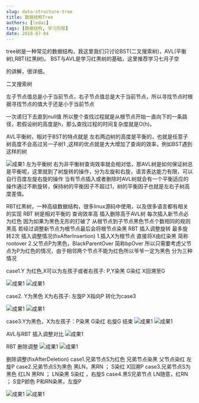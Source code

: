 ```yaml
---
slug: data-structure-tree
title: 数据结构Tree
authors: [ledai]
tags: [数据结构, 学习历程]
date: 2018-07-04
---
```


   tree树是一种常见的数据结构，我这里我们只讨论BST(二叉搜索树)，AVL(平衡树),RBT(红黑树)。 BST与AVL是学习红黑树的基础，这里推荐学习七月子空

 的讲解，很详细。

<!-- truncate -->

 二叉搜索树

 左子节点值总是小于当前节点，右子节点值总是大于当前节点，所以寻找节点时根据寻找节点的值大于还是小于当前节点

 一次递归下去直到null值 所以整个查找过程就是从根节点开始一直向下的一条路径，若假设树的高度是h，那么查找过程的时间复杂度就是O(h)。



   AVL平衡树，相对于BST的特点就是 左右两边树的高度是平衡的，也就是任意子树高度不会高过另一子树1 ,这样的优点就是大大增加了查询的效率，例如BST遇到这样的树

 ![成果1](https://raw.githubusercontent.com/MrDLontheway/mrdlontheway.github.io/master/images/tree0.JPG)
 左为平衡树  右为非平衡树查询效率就会相对低，那AVL树是如何保证树总是平衡呢，这里就到了树旋转的操作，分为左旋和右旋，语言表达能力有限，可以自行百度左旋右旋的操作
当有节点插入或者删除时AVL树就会有一个平衡适应的操作通过不断旋转，保持树的平衡因子不超过1，树的平衡因子也就是左右子树高度差值。

   RBT红黑树，一种高级数据结构，很多linux源码中使用，以及很多语言都有相关的实现
RBT 树是相对平衡的  查询效率高 插入删除高于AVL树
每次插入新节点必为红色  因为如果为黑色无形的打破了  从根节点到子节点黑色节点个数相同的规则  黑高
若经过调整新节点为根节点最后会将根节点染黑
RBT 插入调整旋转 最多旋转2次
插入调整情况(fixAfterInsertion)
1.插入X为根节点 直接将X由红染黑 简称rootover
2.父节点P为黑色，BlackParentOver 简称bpOver
所以只需要考虑父节点为P为红色的情况，由于相邻两个节点不能为红色所以爷爷一定为黑色 分为三种情况

case1.Y 为红色,X可以为左孩子或者右孩子: 
P,Y染黑  G染红  X回溯至G

 ![成果1](https://raw.githubusercontent.com/MrDLontheway/mrdlontheway.github.io/master/images/tree1.png)
 ![成果1](https://raw.githubusercontent.com/MrDLontheway/mrdlontheway.github.io/master/images/tree2.png)

case2. Y为黑色 X为右孩子:
 左旋P X指向P 转化为case3

 ![成果1](https://raw.githubusercontent.com/MrDLontheway/mrdlontheway.github.io/master/images/tree3.png)
 ![成果1](https://raw.githubusercontent.com/MrDLontheway/mrdlontheway.github.io/master/images/tree4.png)

case3.Y为黑色，X为左孩子：P染黑 G染红 右旋G 结束
![成果1](https://raw.githubusercontent.com/MrDLontheway/mrdlontheway.github.io/master/images/tree5.png)
![成果1](https://raw.githubusercontent.com/MrDLontheway/mrdlontheway.github.io/master/images/tree6.png)

AVL与RBT 插入调整对比
![成果1](https://raw.githubusercontent.com/MrDLontheway/mrdlontheway.github.io/master/images/tree7.png)


RBT 删除调整
![成果1](https://raw.githubusercontent.com/MrDLontheway/mrdlontheway.github.io/master/images/tree8.png)
![成果1](https://raw.githubusercontent.com/MrDLontheway/mrdlontheway.github.io/master/images/tree9.png)


删除调整(fixAfterDeletion)
case1.兄弟节点S为红色  兄弟节点染黑 父节点染红 左旋P
case2.兄弟节点S为黑色  黑LN，黑RN ； S染红 X回溯P
case3.兄弟节点S为黑色   红LN  黑RN  ； LN染黑 S染红 ，右旋S
case4.黑S兄弟节点  LN随意，红RN ； S变P颜色	P和RN染黑，左旋P

![成果1](https://raw.githubusercontent.com/MrDLontheway/mrdlontheway.github.io/master/images/tree10.png)
![成果1](https://raw.githubusercontent.com/MrDLontheway/mrdlontheway.github.io/master/images/tree11.png)





